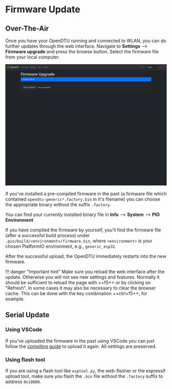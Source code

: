 # Firmware Update

## Over-The-Air

Once you have your OpenDTU running and connected to WLAN, you can do further updates through the web interface. Navigate to **Settings** --> **Firmware upgrade** and press the browse button. Select the firmware file from your local computer.

![Firmware Upgrade](../assets/images/screenshots/settings_firmwareupgrade.png)

If you've installed a pre-compiled firmware in the past (a firmware file which contained `opendtu-generic*.factory.bin` in it's filename) you can choose the appropriate binary without the suffix `.factory`.

You can find your currently installed binary file in **Info** --> **System** --> **PIO Environment**

If you have compiled the firmware by yourself, you'll find the firmware file (after a successful build process) under `.pio/build/<environment>/firmware.bin`, where `<environment>` is your chosen PlatformIO environment, e.g., `generic_esp32`.

After the successful upload, the OpenDTU immediately restarts into the new firmware.

!!! danger "Important hint"
    Make sure you reload the web interface after the update. Otherwise you will not see new settings and features. Normally it should be sufficient to reload the page with ++f5++ or by clicking on "Refresh". In some cases it may also be necessary to clear the browser cache. This can be done with the key combination ++ctrl+f5++, for example.

## Serial Update

### Using VSCode

If you've uploaded the firmware in the past using VSCode you can just follow the [compiling guide](compile_vscode.md) to upload it again. All settings are preserved.

### Using flash tool

If you are using a flash tool like `esptool.py`, the web-flasher or the espressif upload tool, make sure you flash the `.bin` file without the `.factory` suffix to address `0x10000`.

